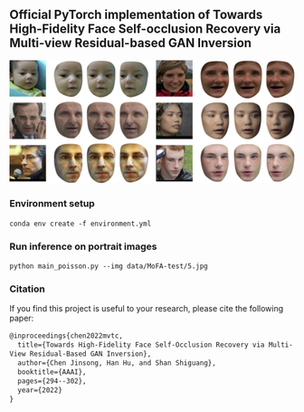 ## Official PyTorch implementation of Towards High-Fidelity Face Self-occlusion Recovery via Multi-view Residual-based GAN Inversion ##

<p align="center"> 
<img src="data/eyecandy.png">
</p>

### Environment setup ###

```
conda env create -f environment.yml
```

### Run inference on portrait images ###

```
python main_poisson.py --img data/MoFA-test/5.jpg 
```

### Citation ###
If you find this project is useful to your research, please cite the following paper:

```
@inproceedings{chen2022mvtc,
  title={Towards High-Fidelity Face Self-Occlusion Recovery via Multi-View Residual-Based GAN Inversion},
  author={Chen Jinsong, Han Hu, and Shan Shiguang},
  booktitle={AAAI},
  pages={294--302},
  year={2022}
}
```
